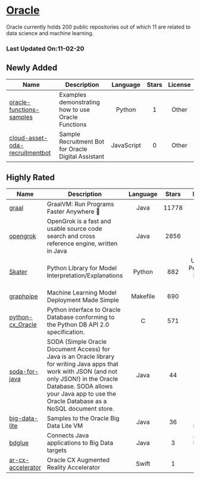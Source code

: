 # [Oracle](https://github.com/oracle)

Oracle currently holds 200 public repositories out of which 11 are related to data science and machine learning.

 ### Last Updated On:11-02-20

## Newly Added

| Name | Description | Language | Stars | License |
| ---- | ----------- | :--------: | :-----: | :-------: |
| [oracle-functions-samples](https://github.com/oracle/oracle-functions-samples) | Examples demonstrating how to use Oracle Functions | Python | 1 | Other |
| [cloud-asset-oda-recruitmentbot](https://github.com/oracle/cloud-asset-oda-recruitmentbot) | Sample Recruitment Bot for Oracle Digital Assistant | JavaScript | 0 | Other |

## Highly Rated

| Name | Description | Language | Stars | License |
| ---- | ----------- | :--------: | :-----: | :-------: |
 | [graal](https://github.com/oracle/graal) | GraalVM: Run Programs Faster Anywhere :rocket: | Java | 11778 | Other |
| [opengrok](https://github.com/oracle/opengrok) | OpenGrok is a fast and usable source code search and cross reference engine, written in Java | Java | 2856 | Other |
| [Skater](https://github.com/oracle/Skater) | Python Library for Model Interpretation/Explanations | Python | 882 | Universal Permissive License v1.0 |
| [graphpipe](https://github.com/oracle/graphpipe) | Machine Learning Model Deployment Made Simple | Makefile | 690 | Other |
| [python-cx_Oracle](https://github.com/oracle/python-cx_Oracle) | Python interface to Oracle Database conforming to the Python DB API 2.0 specification. | C | 571 | Other |
| [soda-for-java](https://github.com/oracle/soda-for-java) | SODA (Simple Oracle Document Access) for Java is an Oracle library for writing Java apps that work with JSON (and not only JSON!) in the Oracle Database. SODA allows your Java app to use the Oracle Database as a NoSQL document store. | Java | 44 | Other |
| [big-data-lite](https://github.com/oracle/big-data-lite) | Samples to the Oracle Big Data Lite VM | Java | 36 | MIT License |
| [bdglue](https://github.com/oracle/bdglue) | Connects Java applications to Big Data targets | Java | 3 | Apache License 2.0 |
| [ar-cx-accelerator](https://github.com/oracle/ar-cx-accelerator) | Oracle CX Augmented Reality Accelerator | Swift | 1 | Other |
